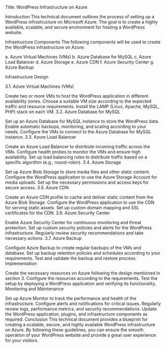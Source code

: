 Title: WordPress Infrastructure on Azure

Introduction
This technical document outlines the process of setting up a WordPress infrastructure on Microsoft Azure. The goal is to create a highly available, scalable, and secure environment for hosting a WordPress website.

Infrastructure Components
The following components will be used to create the WordPress infrastructure on Azure:

a. Azure Virtual Machines (VMs)
b. Azure Database for MySQL
c. Azure Load Balancer
d. Azure Storage
e. Azure CDN
f. Azure Security Center
g. Azure Backup

Infrastructure Design

3.1. Azure Virtual Machines (VMs)

Create two or more VMs to host the WordPress application in different availability zones.
Choose a suitable VM size according to the expected traffic and resource requirements.
Install the LAMP (Linux, Apache, MySQL, PHP) stack on each VM.
3.2. Azure Database for MySQL

Set up an Azure Database for MySQL instance to store the WordPress data.
Enable automatic backups, monitoring, and scaling according to your needs.
Configure the VMs to connect to the Azure Database for MySQL instance.
3.3. Azure Load Balancer

Create an Azure Load Balancer to distribute incoming traffic across the VMs.
Configure health probes to monitor the VMs and ensure high availability.
Set up load balancing rules to distribute traffic based on a specific algorithm (e.g., round-robin).
3.4. Azure Storage

Set up Azure Blob Storage to store media files and other static content.
Configure the WordPress application to use the Azure Storage Account for media uploads.
Set up the necessary permissions and access keys for secure access.
3.5. Azure CDN

Create an Azure CDN profile to cache and deliver static content from the Azure Blob Storage.
Configure the WordPress application to use the CDN for serving static assets.
Set up custom domain mapping and SSL certificates for the CDN.
3.6. Azure Security Center

Enable Azure Security Center for continuous monitoring and threat protection.
Set up custom security policies and alerts for the WordPress infrastructure.
Regularly review security recommendations and take necessary actions.
3.7. Azure Backup

Configure Azure Backup to create regular backups of the VMs and database.
Set up backup retention policies and schedules according to your requirements.
Test and validate the backup and restore process.
Implementation

Create the necessary resources on Azure following the design mentioned in section 3.
Configure the resources according to the requirements.
Test the setup by deploying a WordPress application and verifying its functionality.
Monitoring and Maintenance

Set up Azure Monitor to track the performance and health of the infrastructure.
Configure alerts and notifications for critical issues.
Regularly review logs, performance metrics, and security recommendations.
Update the WordPress application, plugins, and infrastructure components as required.
Conclusion
This technical document provides a blueprint for creating a scalable, secure, and highly available WordPress infrastructure on Azure. By following these guidelines, you can ensure the smooth operation of your WordPress website and provide a great user experience for your visitors.
